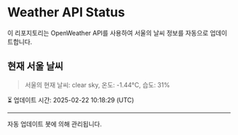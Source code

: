 
# Weather API Status

이 리포지토리는 OpenWeather API를 사용하여 서울의 날씨 정보를 자동으로 업데이트합니다.

## 현재 서울 날씨
> 서울의 현재 날씨: clear sky, 온도: -1.44°C, 습도: 31%

⏳ 업데이트 시간: 2025-02-22 10:18:29 (UTC)

---
자동 업데이트 봇에 의해 관리됩니다.
